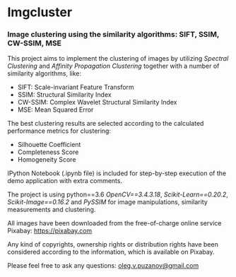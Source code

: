 # Imgcluster
### Image clustering using the similarity algorithms: SIFT, SSIM, CW-SSIM, MSE

This project aims to implement the clustering of images by utilizing *Spectral Clustering* and *Affinity Propagation Clustering* together with a number of similarity algorithms, like: 

 * SIFT: Scale-invariant Feature Transform
 * SSIM: Structural Similarity Index
 * CW-SSIM: Complex Wavelet Structural Similarity Index
 * MSE: Mean Squared Error

The best clustering results are selected according to the calculated performance metrics for clustering:

 * Silhouette Coefficient
 * Completeness Score
 * Homogeneity Score

IPython Notebook (.ipynb file) is included for step-by-step execution of the demo application with extra comments.

The project is using python==3.6 *OpenCV==3.4.3.18*, *Scikit-Learn==0.20.2*, *Scikit-Image==0.16.2* and *PySSIM* for image manipulations, similarity measurements and clustering.

All images have been downloaded from the free-of-charge online service Pixabay: https://pixabay.com

Any kind of copyrights, ownership rights or distribution rights have been considered according to the information, which
is available on Pixabay.

Please feel free to ask any questions: oleg.v.puzanov@gmail.com

